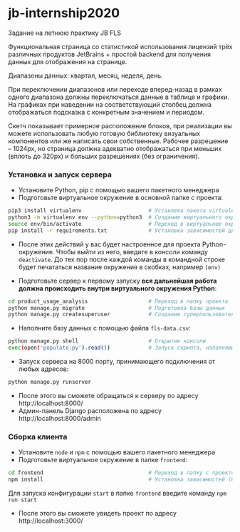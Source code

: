 # jb-internship2020
Задание на летнюю практику JB FLS

Функциональная страница со статистикой использования лицензий трёх различных продуктов JetBrains + простой backend для получения данных для отображения на странице.

Диапазоны данных: квартал, месяц, неделя, день.

При переключении диапазонов или переходе вперед-назад в рамках одного диапазона должны переключаться данные в таблице и графики. На графиках при наведении на соответствующий столбец должна отображаться подсказка с конкретным значением и периодом.

Скетч показывает примерное расположение блоков, при реализации вы можете использовать любую готовую библиотеку визуальных компонентов или же написать свои собственные. Рабочее разрешение – 1024px, но страница должна адекватно отображаться при меньших (вплоть до 320px) и больших разрешениях (без ограничения).


### Установка и запуск сервера

* Установите Python, pip с помощью вашего пакетного менеджера
* Подготовьте виртуальное окружение в основной папке с проекта:

```bash
pip3 install virtualenv                     # Установка пакета virtualenv
python3 -m virtualenv env --python=python3  # Создание виртуального окружения в папке env
source env/bin/activate                     # Переход в виртуальное окружение
pip install -r requirements.txt             # Установка зависимостей для проекта
```

* После этих действий у вас будет настроенное для проекта Python-окружение. Чтобы выйти из него, введите в консоли команду `deactivate`. До тех пор после каждой команды в командной строке будет печататься название окружения в скобках, например `(env)`

* Подготовьте сервер к первому запуску **вся дальнейшая работа должна происходить внутри виртуального окружения Python**:

```bash
cd product_usage_analysis                   # Переход в папку проекта
python manage.py migrate                    # Подготовка базы данных
python manage.py createsuperuser            # Создание суперпользователя
```

* Наполните базу данных с помощью файла `fls-data.csv`:

```bash
python manage.py shell                      # Открытие консоли 
exec(open('populate.py').read())            # Запуск скрипта, наполняющего базу данных
```


* Запуск сервера на 8000 порту, принимающего подключения от любых адресов:

```bash
python manage.py runserver
```

* После этого вы сможете обращаться к серверу по адресу http://localhost:8000/
* Админ-панель Django расположена по адресу http://localhost:8000/admin

### Сборка клиента

* Установите `node` и `npm` с помощью вашего пакетного менеджера
* Подготовьте виртуальное окружение в папке `frontend`:

```bash
cd frontend                                 # Переход в папку с проектом
npm install                                 # Установка зависимостей (берутся из файла package.json)
```

Для запуска конфигурации `start` в папке `frontend` введите команду `npm run start`

* После этого вы сможете увидеть проект по адресу http://localhost:3000/
